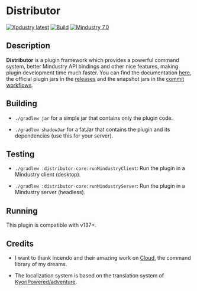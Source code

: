 # Distributor

[![Xpdustry latest](https://maven.xpdustry.fr/api/badge/latest/releases/fr/xpdustry/distributor-core?color=00FFFF&name=Distributor&prefix=v)](https://github.com/Xpdustry/Distributor/releases)
[![Build](https://github.com/Xpdustry/Distributor/actions/workflows/build.yml/badge.svg?branch=master)](https://github.com/Xpdustry/Distributor/actions/workflows/build.yml)
[![Mindustry 7.0](https://img.shields.io/badge/Mindustry-7.0-ffd37f)](https://github.com/Anuken/Mindustry/releases)

## Description

**Distributor** is a plugin framework which provides a powerful command system,
better Mindustry API bindings and other nice features, making plugin development time much faster.
You can find the documentation [here](https://github.com/Xpdustry/Distributor/wiki), the official plugin jars in the
[releases](https://github.com/Xpdustry/Distributor/releases) and the snapshot jars in
the [commit workflows](https://github.com/Xpdustry/Distributor/actions/workflows/build.yml).

## Building

- `./gradlew jar` for a simple jar that contains only the plugin code.

- `./gradlew shadowJar` for a fatJar that contains the plugin and its dependencies (use this for your server).

## Testing

- `./gradlew :distributor-core:runMindustryClient`: Run the plugin in a Mindustry client (desktop).

- `./gradlew :distributor-core:runMindustryServer`: Run the plugin in a Mindustry server (headless).

## Running

This plugin is compatible with v137+.

## Credits

- I want to thank Incendo and their amazing work on [Cloud](https://github.com/Incendo/cloud), the command library of my
  dreams.

- The localization system is based on the translation system of 
  [KyoriPowered/adventure](https://github.com/KyoriPowered/adventure).
